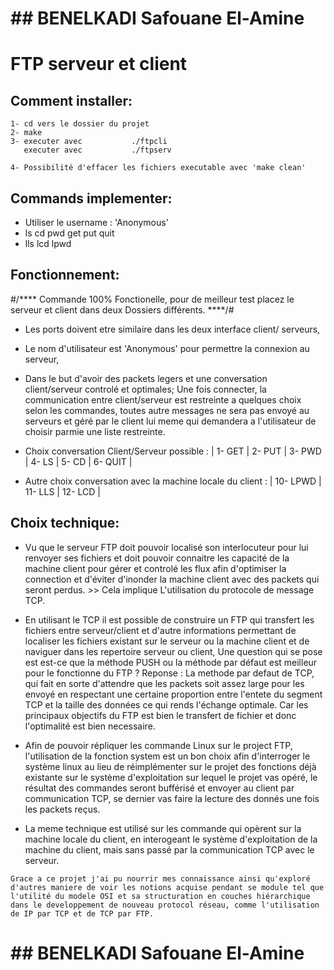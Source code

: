 
#		## BENELKADI Safouane El-Amine ##




# 			FTP serveur et client




## Comment installer:

```
1- cd vers le dossier du projet
2- make
3- executer avec           ./ftpcli
   executer avec           ./ftpserv

4- Possibilité d'effacer les fichiers executable avec 'make clean'
```




## Commands implementer:

* Utiliser le username : 'Anonymous'
* ls cd pwd get put quit
* lls lcd lpwd





## Fonctionnement:

#/**** Commande 100% Fonctionelle, pour de meilleur test placez le serveur et client dans deux Dossiers différents.             ****/#

* Les ports doivent etre similaire dans les deux interface client/   serveurs, 

* Le nom d'utilisateur est 'Anonymous' pour permettre la connexion au serveur,

* Dans le but d'avoir des packets legers et une conversation client/serveur controlé et optimales; Une fois connecter, la communication entre client/serveur est restreinte a quelques choix selon les commandes, toutes autre messages ne sera pas envoyé au serveurs et géré par le client lui meme qui demandera a l'utilisateur de choisir parmie une liste restreinte.

* Choix conversation Client/Serveur possible :
       | 1- GET | 2- PUT | 3- PWD | 4- LS  | 5- CD  | 6- QUIT |

* Autre choix conversation avec la machine locale du client :
       | 10- LPWD | 11- LLS | 12- LCD |







## Choix technique:

* Vu que le serveur FTP doit pouvoir localisé son interlocuteur pour lui renvoyer ses fichiers et doit pouvoir connaitre les capacité de la machine client pour gérer et controlé les flux afin d'optimiser la connection et d'éviter d'inonder la machine client avec des packets qui seront perdus. >> Cela implique L'utilisation du protocole de message TCP.


* En utilisant le TCP il est possible de construire un FTP qui transfert les fichiers entre serveur/client et d'autre informations permettant de localiser les fichiers existant sur le serveur ou la machine client et de naviguer dans les repertoire serveur ou client, Une question qui se pose est est-ce que la méthode PUSH ou la méthode par défaut est meilleur pour le fonctionne du FTP ? Reponse : La methode par defaut de TCP, qui fait en sorte d'attendre que les packets soit assez large pour les envoyé en respectant une certaine proportion entre l'entete du segment TCP et la taille des données ce qui rends l'échange optimale. Car les principaux objectifs du FTP est bien le transfert de fichier et donc l'optimalité est bien necessaire.


* Afin de pouvoir répliquer les commande Linux sur le project FTP, l'utilisation de la fonction system est un bon choix afin d'interroger le système linux au lieu de réimplémenter sur le projet des fonctions déjà existante sur le système d'exploitation sur lequel le projet vas opéré, le résultat des commandes seront bufférisé et envoyer au client par communication TCP, se dernier vas faire la lecture des donnés une fois les packets reçus.



* La meme technique est utilisé sur les commande qui opèrent sur la machine locale du client, en interogeant le système d'exploitation de la machine du client, mais sans passé par la communication TCP avec le serveur.



```
Grace a ce projet j'ai pu nourrir mes connaissance ainsi qu'exploré d'autres maniere de voir les notions acquise pendant se module tel que l'utilité du modele OSI et sa structuration en couches hiérarchique  dans le developpement de nouveau protocol réseau, comme l'utilisation de IP par TCP et de TCP par FTP.
```


#		## BENELKADI Safouane El-Amine ##





